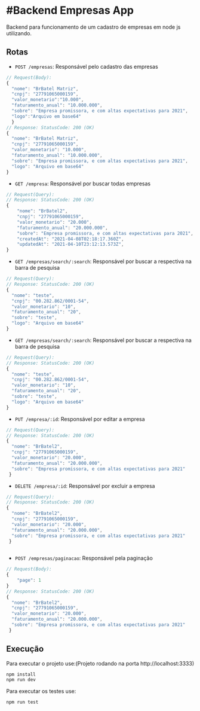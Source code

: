 # #Backend Empresas App
Backend para funcionamento de um cadastro de empresas em node js utilizando.

## Rotas
- `POST /empresas`: Responsável pelo cadastro das empresas
```js
// Request(Body):
{
  "nome": "BrBatel Matriz",
  "cnpj": "27791065000159",
  "valor_monetario":"10.000",
  "faturamento_anual": "10.000.000",
  "sobre": "Empresa promissora, e com altas expectativas para 2021",
  "logo":"Arquivo em base64"
  }
// Response: StatusCode: 200 (OK)
{
  "nome": "BrBatel Matriz",
  "cnpj": "27791065000159",
  "valor_monetario": "10.000",
  "faturamento_anual": "10.000.000",
  "sobre": "Empresa promissora, e com altas expectativas para 2021",
  "logo": "Arquivo em base64"
}
```

- `GET /empresa`: Responsável por buscar todas empresas
```js
// Request(Query):
// Response: StatusCode: 200 (OK)
{
    "nome": "BrBatel2",
    "cnpj": "27791065000159",
    "valor_monetario": "20.000",
    "faturamento_anual": "20.000.000",
    "sobre": "Empresa promissora, e com altas expectativas para 2021",
    "createdAt": "2021-04-08T02:18:17.360Z",
    "updatedAt": "2021-04-10T23:12:13.573Z",
}
```

- `GET /empresas/search/:search`: Responsável por buscar a respectiva na barra de pesquisa
```js
// Request(Query):
// Response: StatusCode: 200 (OK)
{
  "nome": "teste",
  "cnpj": "00.282.862/0001-54",
  "valor_monetario": "10",
  "faturamento_anual": "20",
  "sobre": "teste",
  "logo": "Arquivo em base64"
}
```

- `GET /empresas/search/:search`: Responsável por buscar a respectiva na barra de pesquisa
```js
// Request(Query):
// Response: StatusCode: 200 (OK)
{
  "nome": "teste",
  "cnpj": "00.282.862/0001-54",
  "valor_monetario": "10",
  "faturamento_anual": "20",
  "sobre": "teste",
  "logo": "Arquivo em base64"
}
```

- `PUT /empresa/:id`: Responsável por editar a empresa
```js
// Request(Query):
// Response: StatusCode: 200 (OK)
{
  "nome": "BrBatel2",
  "cnpj": "27791065000159",
  "valor_monetario": "20.000",
  "faturamento_anual": "20.000.000",
  "sobre": "Empresa promissora, e com altas expectativas para 2021"
 }
```

- `DELETE /empresa/:id`: Responsável por excluir a empresa
```js
// Request(Query):
// Response: StatusCode: 200 (OK)
{
  "nome": "BrBatel2",
  "cnpj": "27791065000159",
  "valor_monetario": "20.000",
  "faturamento_anual": "20.000.000",
  "sobre": "Empresa promissora, e com altas expectativas para 2021"
 }
 
```
- `POST /empresas/paginacao`: Responsável pela paginação
```js
// Request(Body):
{
	"page": 1
}
// Response: StatusCode: 200 (OK)
{
  "nome": "BrBatel2",
  "cnpj": "27791065000159",
  "valor_monetario": "20.000",
  "faturamento_anual": "20.000.000",
  "sobre": "Empresa promissora, e com altas expectativas para 2021"
 }
```

## Execução
Para executar o projeto use:(Projeto rodando na porta http://localhost:3333)
```js
npm install
npm run dev
```
Para executar os testes use:
```js
npm run test
```
